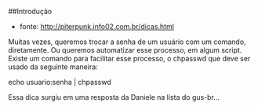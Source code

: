 ##Introdução 
* fonte: http://piterpunk.info02.com.br/dicas.html

Muitas vezes, queremos trocar a senha de um usuário com um comando,
diretamente. Ou queremos automatizar esse processo, em algum script.
Existe um comando para facilitar esse processo, o chpasswd que deve
ser usado da seguinte maneira:

   echo usuario:senha | chpasswd



Essa dica surgiu em uma resposta da Daniele na lista do gus-br... 

 